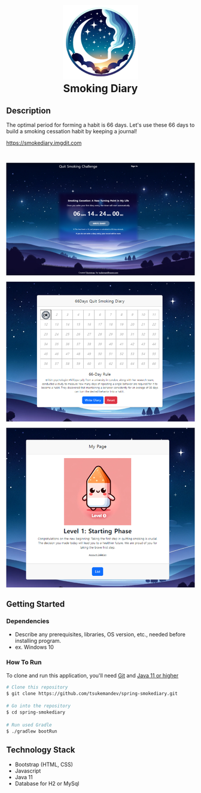 
<h1 align="center">
  <br>
  <a href="http://www.amitmerchant.com/electron-markdownify"><img src="./imgs/logo512.png" alt="Markdownify" width="200"></a>
  <br>
  Smoking Diary
  <br>
</h1>


## Description

The optimal period for forming a habit is 66 days. Let's use these 66 days to build a smoking cessation habit by keeping a journal!

<a href="https://smokediary.imgdit.com">https://smokediary.imgdit.com</a>


<br>


![screenshot](./imgs/smokingdiary-home.png)

![screenshot](./imgs/process.png)

![screenshot](./imgs/mypage.png)


## Getting Started

### Dependencies

* Describe any prerequisites, libraries, OS version, etc., needed before installing program.
* ex. Windows 10


### How To Run

To clone and run this application, you'll need [Git](https://git-scm.com) and [Java 11 or higher](https://docs.aws.amazon.com/corretto/latest/corretto-11-ug/downloads-list.html)

```bash
# Clone this repository
$ git clone https://github.com/tsukemandev/spring-smokediary.git

# Go into the repository
$ cd spring-smokediary

# Run used Gradle
$ ./gradlew bootRun

```


## Technology Stack

* Bootstrap (HTML, CSS)
* Javascript
* Java 11
* Database for H2 or MySql






